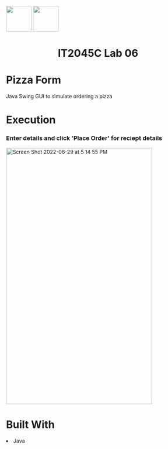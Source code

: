 <img width="70px" height="70px" src="https://user-images.githubusercontent.com/94927484/176516844-ef80e3b5-849b-41d0-a824-b736f8c75f6a.png#gh-light-mode-only">
<img width="70px" height="70px" src="https://user-images.githubusercontent.com/94927484/176516906-9ca35143-bb5b-41b1-9001-1ec77d5f065a.png#gh-dark-mode-only">

<h1 align="center">IT2045C Lab 06</h1>
<h1>Pizza Form</h1>
<p>Java Swing GUI to simulate ordering a pizza</p>

<h1>Execution</h1>

<h3>Enter details and click 'Place Order' for reciept details</h3>
<img width="400" height="700" alt="Screen Shot 2022-06-29 at 5 14 55 PM" src="https://user-images.githubusercontent.com/94927484/176546189-4be2fe9f-122a-4d50-b721-6d8c18a0810e.png">


<h1>Built With</h1>
<li>Java</li>
